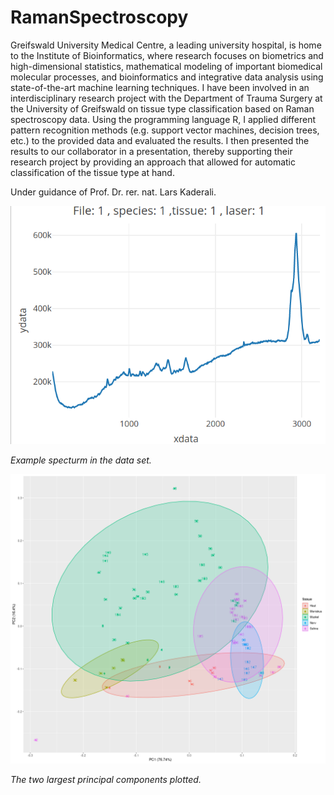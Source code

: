 # RamanSpectroscopy
Greifswald University Medical Centre, a leading university hospital, is home to the Institute of Bioinformatics, where research focuses on biometrics and high-dimensional statistics, mathematical modeling of important biomedical molecular processes, and bioinformatics and integrative data analysis using state-of-the-art machine learning techniques. I have been involved in an interdisciplinary research project with the Department of Trauma Surgery at the University of Greifswald on tissue type classification based on Raman spectroscopy data. Using the programming language R, I applied different pattern recognition methods (e.g. support vector machines, decision trees, etc.) to the provided data and evaluated the results. I then presented the results to our collaborator in a presentation, thereby supporting their research project by providing an approach that allowed for automatic classification of the tissue type at hand.

Under guidance of Prof. Dr. rer. nat. Lars Kaderali.

![For an example specturm see the images in this repo](https://github.com/MattesMrzik/RamanSpectroscopy/blob/main/images/example_spectrum.png)

*Example specturm in the data set.*

![For the PCA see the image in this repo](https://github.com/MattesMrzik/RamanSpectroscopy/blob/main/images/1_lasers_PCA.png)

*The two largest principal components plotted.*
